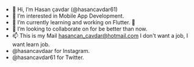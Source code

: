 - 👋 Hi, I’m Hasan çavdar (@hasancavdar61)
- 👀 I’m interested in Mobile App Development.
- 🌱 I’m currently learning and working on Flutter. 
- 💞️ I’m looking to collaborate on for be better than now.
- 📫 This is my Mail hasancan_cavdar@hotmail.com I don't want a job, I want learn job.
- @hasancavdaar for Instagram.
- @hasancavdar61 for Twitter.

<!---
hasancavdar61/hasancavdar61 is a ✨ special ✨ repository because its `README.md` (this file) appears on your GitHub profile.
You can click the Preview link to take a look at your changes.
--->
